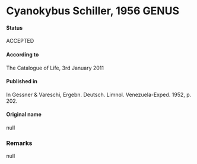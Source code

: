 # Cyanokybus Schiller, 1956 GENUS

#### Status
ACCEPTED

#### According to
The Catalogue of Life, 3rd January 2011

#### Published in
In Gessner & Vareschi, Ergebn. Deutsch. Limnol. Venezuela-Exped. 1952, p. 202.

#### Original name
null

### Remarks
null
